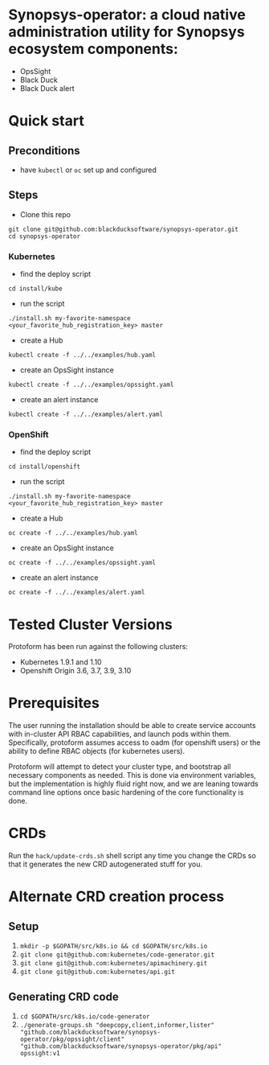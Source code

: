 # Synopsys-operator: a cloud native administration utility for Synopsys ecosystem components:

- OpsSight
- Black Duck
- Black Duck alert

# Quick start

## Preconditions

 - have `kubectl` or `oc` set up and configured

## Steps

 - Clone this repo

```
git clone git@github.com:blackducksoftware/synopsys-operator.git
cd synopsys-operator
```

### Kubernetes

 - find the deploy script

```
cd install/kube
```

 - run the script

```
./install.sh my-favorite-namespace <your_favorite_hub_registration_key> master
```

 - create a Hub

```
kubectl create -f ../../examples/hub.yaml
```

 - create an OpsSight instance

```
kubectl create -f ../../examples/opssight.yaml
```

 - create an alert instance

```
kubectl create -f ../../examples/alert.yaml
```

 ### OpenShift

 - find the deploy script

```
cd install/openshift
```

 - run the script

```
./install.sh my-favorite-namespace <your_favorite_hub_registration_key> master
```

 - create a Hub

```
oc create -f ../../examples/hub.yaml
```

 - create an OpsSight instance

```
oc create -f ../../examples/opssight.yaml
```

 - create an alert instance

```
oc create -f ../../examples/alert.yaml
```

# Tested Cluster Versions

Protoform has been run against the following clusters:

- Kubernetes 1.9.1 and 1.10
- Openshift Origin 3.6, 3.7, 3.9, 3.10

# Prerequisites

The user running the installation should be able to create service accounts with in-cluster API RBAC capabilities, and launch pods within them.  Specifically, protoform assumes access to oadm (for openshift users) or the ability to define RBAC objects (for kubernetes users).  

Protoform will attempt to detect your cluster type, and bootstrap all necessary components as needed.  This is done via environment variables, but the implementation is highly fluid right now, and we are leaning towards command line options once basic hardening of the core functionality is done.

# CRDs

Run the `hack/update-crds.sh` shell script any time you change the CRDs so that it generates the new CRD autogenerated stuff for you.

# Alternate CRD creation process

## Setup

 1. `mkdir -p $GOPATH/src/k8s.io && cd $GOPATH/src/k8s.io`
 2. `git clone git@github.com:kubernetes/code-generator.git`
 3. `git clone git@github.com:kubernetes/apimachinery.git`
 4. `git clone git@github.com:kubernetes/api.git`

## Generating CRD code

 1. `cd $GOPATH/src/k8s.io/code-generator`
 2. `./generate-groups.sh "deepcopy,client,informer,lister" "github.com/blackducksoftware/synopsys-operator/pkg/opssight/client" "github.com/blackducksoftware/synopsys-operator/pkg/api" opssight:v1`
